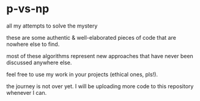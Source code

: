# p-vs-np
all my attempts to solve the mystery

these are some authentic & well-elaborated pieces of code that are nowhere else to find. 

most of these algorithms represent new approaches that have never been discussed anywhere else. 

feel free to use my work in your projects (ethical ones, pls!).

the journey is not over yet. I will be uploading more code to this repository whenever I can.

